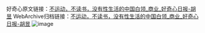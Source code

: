 好奇心原文链接：[不运动，不读书，没有性生活的中国白领_商业_好奇心日报-胡昱](https://www.qdaily.com/articles/4915.html)
WebArchive归档链接：[不运动，不读书，没有性生活的中国白领_商业_好奇心日报-胡昱](http://web.archive.org/web/20190623163354/https://www.qdaily.com/articles/4915.html)
![image](http://ww3.sinaimg.cn/large/007d5XDply1g3wcdyj4gkj30u03hf1kx)